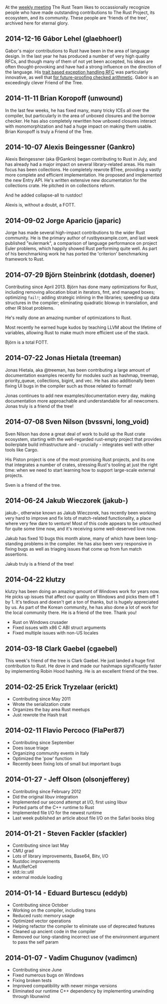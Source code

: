 At the [weekly meeting](https://github.com/rust-lang/meeting-minutes)
The Rust Team likes to occassionally recognize people who have made
outstanding contributions to The Rust Project, its ecosystem, and its
community. These people are 'friends of the tree', archived here
for eternal glory.

## 2014-12-16 Gábor Lehel (glaebhoerl)

Gabor's major contributions to Rust have been in the area of language
design. In the last year he has produced a number of very high quality
RFCs, and though many of them of not yet been accepted, his ideas are
often thought-provoking and have had a strong influence on the
direction of the language. His [trait based exception handling
RFC][tbeh] was particularly innovative, as well that [for
future-proofing checked arithmetic][checked]. Gabor is an exceedingly
clever Friend of the Tree.

[tbeh]: https://github.com/rust-lang/rfcs/pull/243
[checked]: https://github.com/rust-lang/rfcs/pull/146

## 2014-11-11 Brian Koropoff (unwound)

In the last few weeks, he has fixed many,  many tricky ICEs all over the compiler, but particularly in the area of  unboxed closures and the borrow checker. He has also completely  rewritten how unboxed closures interact with monomorphization and had a  huge impact on making them usable. Brian Koropoff is truly a Friend of  the Tree.

## 2014-10-07 Alexis Beingessner (Gankro)

Alexis Beingessner (aka @Gankro) began contributing to Rust in July,
and has already had a major impact on several library-related
areas. His main focus has been collections. He completely rewrote
BTree, providing a vastly more complete and efficient
implementation. He proposed and implemented the new Entry API. He's
written extensive new documentation for the collections crate. He
pitched in on collections reform.

And he added collapse-all to rustdoc!

Alexis is, without a doubt, a FOTT.

## 2014-09-02 Jorge Aparicio (japaric)

Jorge has made several high-impact contributions to the wider Rust community.
He is the primary author of rustbyexample.com, and last week published
"eulermark", a comparison of language performance on project Euler problems,
which happily showed Rust performing quite well.
As part of his benchmarking work he has ported the 'criterion' benchmarking
framework to Rust.

## 2014-07-29 Björn Steinbrink (dotdash, doener)

Contributing since April 2013. Björn has done many optimizations
for Rust, including removing allocation bloat in iterators,
fmt, and managed boxes; optimizing `fail!`; adding strategic
inlining in the libraries; speeding up data structures in
the compiler; eliminating quadratic blowup in translation,
and other IR bloat problems.

He's really done an amazing number of optimizations to Rust.

Most recently he earned huge kudos by teaching LLVM about
the lifetime of variables, allowing Rust to make much more
efficient use of the stack.

Björn is a total FOTT.

## 2014-07-22 Jonas Hietala (treeman)

Jonas Hietala, aka @treeman, has been contributing a large amount of
documentation examples recently for modules such as hashmap, treemap,
priority_queue, collections, bigint, and vec. He has also additionally
been fixing UI bugs in the compiler such as those related to format!

Jonas continues to add new examples/documentation every day, making
documentation more approachable and understandable for all
newcomers. Jonas truly is a friend of the tree!

## 2014-07-08 Sven Nilson (bvssvni, long_void)

Sven Nilson has done a great deal of work to build up the Rust crate ecosystem,
starting with the well-regarded rust-empty project that provides boilerplate build
infrastructure and - crucially - integrates well with other tools like Cargo.

His Piston project is one of the most promising Rust projects, and its one that
integrates a number of crates, stressing Rust's tooling at just the right time:
when we need to start learning how to support large-scale external projects.

Sven is a friend of the tree.

## 2014-06-24 Jakub Wieczorek (jakub-)

jakub-, otherwise known as Jakub Wieczorek, has recently been working
very hard to improve and fix lots of match-related functionality, a
place where very few dare to venture! Most of this code appears to be
untouched for quite some time now, and it's receiving some
well-deserved love now.

Jakub has fixed 10 bugs this month alone, many of which have been
long-standing problems in the compiler. He has also been very
responsive in fixing bugs as well as triaging issues that come up from
fun match assertions.

Jakub truly is a friend of the tree!

## 2014-04-22 klutzy

klutzy has been doing an amazing amount of Windows work for years
now. He picks up issues that affect our quality on Windows and picks
them off 1 by 1. It's tedious and doesn't get a ton of thanks, but is
hugely appreciated by us. As part of the Korean community, he has also
done a lot of work for the local community there. He is a friend of
the tree. Thank you!

- Rust on Windows crusader
- Fixed issues with x86 C ABI struct arguments
- Fixed multiple issues with non-US locales

## 2014-03-18 Clark Gaebel (cgaebel)

This week's friend of the tree is Clark Gaebel. He just landed a huge
first contribution to Rust. He dove in and made our hashmaps
significantly faster by implementing Robin Hood hashing. He is an
excellent friend of the tree.

## 2014-02-25 Erick Tryzelaar (erickt)

- Contributing since May 2011
- Wrote the serialization crate
- Organizes the bay area Rust meetups
- Just rewrote the Hash trait

## 2014-02-11 Flavio Percoco (FlaPer87)

- Contributing since September
- Does issue triage
- Organizing community events in Italy
- Optimized the 'pow' function
- Recently been fixing lots of small but important bugs
 
## 2014-01-27 - Jeff Olson (olsonjefferey)
 
- Contributing since February 2012
- Did the original libuv integration
- Implemented our second attempt at I/O, first using libuv
- Ported parts of the C++ runtime to Rust
- Implemented file I/O for the newest runtime
- Last week published an article about file I/O on the Safari books blog
 
## 2014-01-21 - Steven Fackler (sfackler)
 
- Contributing since last May
- CMU grad
- Lots of library improvements, Base64, Bitv, I/O
- Rustdoc improvements
- Mut/RefCell
- std::io::util
- external module loading
 
## 2014-01-14 - Eduard Burtescu (eddyb)
 
- Contributing since October
- Working on the compiler, including trans
- Reduced rustc memory usage
- Optimized vector operations
- Helping refactor the compiler to eliminate use of deprecated features
- Cleaned up ancient code in the compiler
- Removed our long-standing incorrect use of the environment argument to pass the self param
 
## 2014-01-07 - Vadim Chugunov (vadimcn)
 
- Contributing since June
- Fixed numerous bugs on Windows
- Fixing broken tests
- Improved compatibility with newer mingw versions
- Eliminated our runtime C++ dependency by implementing unwinding through libunwind
